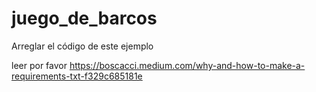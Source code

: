 # juego_de_barcos
Arreglar el código de este ejemplo

leer por favor
https://boscacci.medium.com/why-and-how-to-make-a-requirements-txt-f329c685181e

